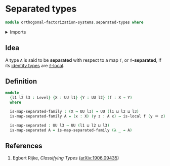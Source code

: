 # Separated types

```agda
module orthogonal-factorization-systems.separated-types where
```

<details><summary>Imports</summary>

```agda
open import foundation.identity-types
open import foundation.universe-levels

open import orthogonal-factorization-systems.local-types
```

</details>

## Idea

A type `A` is said to be **separated** with respect to a map `f`, or
**`f`-separated**, if its [identity types](foundation-core.identity-types.md)
are [`f`-local](orthogonal-factorization-systems.local-types.md).

## Definition

```agda
module _
  {l1 l2 l3 : Level} {X : UU l1} {Y : UU l2} (f : X → Y)
  where

  is-map-separated-family : (X → UU l3) → UU (l1 ⊔ l2 ⊔ l3)
  is-map-separated-family A = (x : X) (y z : A x) → is-local f (y ＝ z)

  is-map-separated : UU l3 → UU (l1 ⊔ l2 ⊔ l3)
  is-map-separated A = is-map-separated-family (λ _ → A)
```

## References

1. Egbert Rijke, _Classifying Types_
   ([arXiv:1906.09435](https://arxiv.org/abs/1906.09435))
